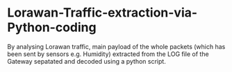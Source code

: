 # Lorawan-Traffic-extraction-via-Python-coding
By analysing Lorawan traffic, main payload of the whole packets (which has been sent by sensors e.g. Humidity) extracted from the LOG file of the Gateway sepatated and decoded using a python script.
